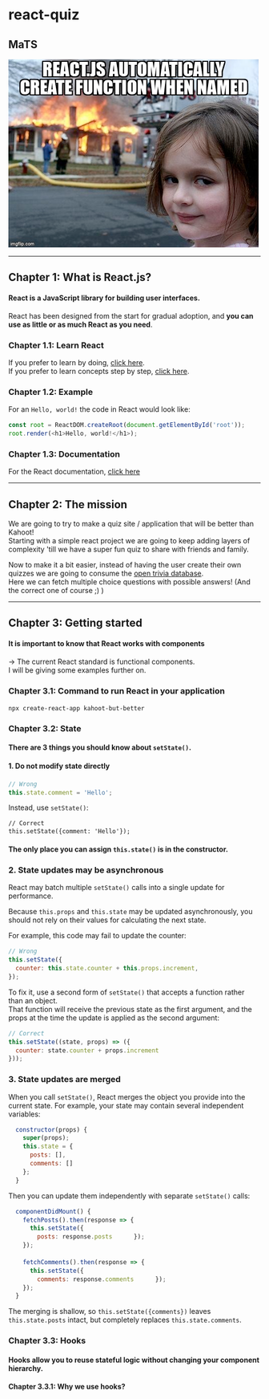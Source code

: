 # react-quiz

## MaTS

![meme](images/meme.png)

---
## Chapter 1: What is React.js?

#### React is a JavaScript library for building user interfaces.
React has been designed from the start for gradual adoption, and **you can use as little or as much React as you need**.

### Chapter 1.1: Learn React

If you prefer to learn by doing, [click here](https://reactjs.org/tutorial/tutorial.html).  
If you prefer to learn concepts step by step, [click here](https://reactjs.org/docs/hello-world.html).

### Chapter 1.2: Example

For an ```Hello, world!``` the code in React would look like:
````javascript
const root = ReactDOM.createRoot(document.getElementById('root'));
root.render(<h1>Hello, world!</h1>);
````

### Chapter 1.3: Documentation

For the React documentation, [click here](https://reactjs.org/docs/getting-started.html)

---
## Chapter 2: The mission

We are going to try to make a quiz site / application that will be better than Kahoot!  
Starting with a simple react project we are going to keep adding layers of complexity 'till we have a super fun quiz to share with friends and family.

Now to make it a bit easier, instead of having the user create their own quizzes we are going to consume the [open trivia database](https://opentdb.com/).  
Here we can fetch multiple choice questions with possible answers! (And the correct one of course ;) )

---

## Chapter 3: Getting started
#### It is important to know that React works with components
→ The current React standard is functional components.  
I will be giving some examples further on.

### Chapter 3.1: Command to run React in your application

````
npx create-react-app kahoot-but-better
````

### Chapter 3.2: State

#### There are 3 things you should know about ```setState()```.

#### 1. Do not modify state directly

````javascript
// Wrong
this.state.comment = 'Hello';
````
Instead, use ```setState()```:
````
// Correct
this.setState({comment: 'Hello'});
````

#### The only place you can assign ```this.state()``` is in the constructor.

### 2. State updates may be asynchronous 

React may batch multiple ```setState()``` calls into a single update for performance.

Because ```this.props``` and ```this.state``` may be updated asynchronously, you should not rely on their values for calculating the next state.

For example, this code may fail to update the counter:

````javascript
// Wrong
this.setState({
  counter: this.state.counter + this.props.increment,
});
````

To fix it, use a second form of ```setState()``` that accepts a function rather than an object.  
That function will receive the previous state as the first argument, and the props at the time the update is applied as the second argument:

````javascript
// Correct
this.setState((state, props) => ({
  counter: state.counter + props.increment
}));
````

### 3. State updates are merged

When you call ```setState()```, React merges the object you provide into the current state.
For example, your state may contain several independent variables:

````javascript
  constructor(props) {
    super(props);
    this.state = {
      posts: [], 
      comments: []    
    };
  }
````

Then you can update them independently with separate ```setState()``` calls:

````javascript
  componentDidMount() {
    fetchPosts().then(response => {
      this.setState({
        posts: response.posts      });
    });

    fetchComments().then(response => {
      this.setState({
        comments: response.comments      });
    });
  }
````

The merging is shallow, so ```this.setState({comments})``` leaves ```this.state.posts``` intact, but completely replaces ```this.state.comments```.

### Chapter 3.3: Hooks

#### Hooks allow you to reuse stateful logic without changing your component hierarchy.

#### Chapter 3.3.1: Why we use hooks?